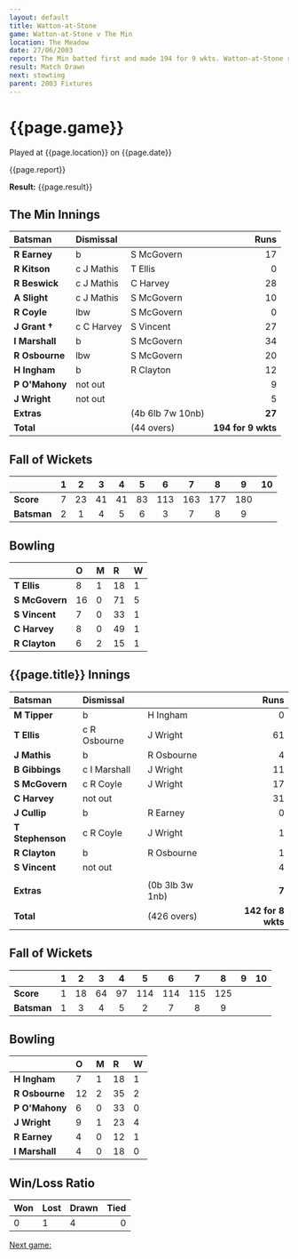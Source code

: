 ```yaml
---
layout: default
title: Watton-at-Stone
game: Watton-at-Stone v The Min
location: The Meadow
date: 27/06/2003
report: The Min batted first and made 194 for 9 wkts. Watton-at-Stone replied with 142 for 8 wkts when time ran out
result: Match Drawn
next: stowting
parent: 2003 Fixtures
---
```


# {{page.game}}

Played at {{page.location}} on {{page.date}}

{{page.report}}

**Result:** {{page.result}}

## The Min Innings

| Batsman | Dismissal |  | Runs |
|:---|:---|---|---:|
| **R Earney** | b | S McGovern | 17 |
| **R Kitson** | c J Mathis | T Ellis | 0 |
| **R Beswick** | c J Mathis | C Harvey | 28 |
| **A Slight** | c J Mathis | S McGovern | 10 |
| **R Coyle** | lbw | S McGovern | 0 |
| **J Grant &#8224;** | c C Harvey | S Vincent | 27 |
| **I Marshall** | b | S McGovern | 34 |
| **R Osbourne** | lbw | S McGovern | 20 |
| **H Ingham** | b | R Clayton | 12 |
| **P O'Mahony** | not out |  | 9 |
| **J Wright** | not out |  | 5 |
| **Extras** | | (4b 6lb 7w 10nb) | **27** |
| **Total** | | (44 overs) | **194 for 9 wkts** |

## Fall of Wickets

| | 1 | 2 | 3 | 4 | 5 | 6 | 7 | 8 | 9 | 10 |
|---|:---:|:---:|:---:|:---:|:---:|:---:|:---:|:---:|:---:|:---:|
| **Score** | 7 | 23 | 41 | 41 | 83 | 113 | 163 | 177 | 180 |  |
| **Batsman** | 2 | 1 | 4 | 5 | 6 | 3 | 7 | 8 | 9 |  |

## Bowling

| | O | M | R | W |
|---|:---|:---|:---|:---|
| **T Ellis** | 8 | 1 | 18 | 1 |
| **S McGovern** | 16 | 0 | 71 | 5 |
| **S Vincent** | 7 | 0 | 33 | 1 |
| **C Harvey** | 8 | 0 | 49 | 1 |
| **R Clayton** | 6 | 2 | 15 | 1 |

## {{page.title}} Innings

| Batsman | Dismissal |  | Runs |
|:---|:---|---|---:|
| **M Tipper** | b | H Ingham | 0 |
| **T Ellis** | c R Osbourne | J Wright | 61 |
| **J Mathis** | b | R Osbourne | 4 |
| **B Gibbings** | c I Marshall | J Wright | 11 |
| **S McGovern** | c R Coyle | J Wright | 17 |
| **C Harvey** | not out |  | 31 |
| **J Cullip** | b | R Earney  | 0 |
| **T Stephenson** | c R Coyle | J Wright | 1 |
| **R Clayton** | b | R Osbourne | 1 |
| **S Vincent** | not out |  | 4 |
|  |  |  |  |
| **Extras** | | (0b 3lb 3w 1nb) | **7** |
| **Total** | | (426 overs) | **142 for 8 wkts** |

## Fall of Wickets

| | 1 | 2 | 3 | 4 | 5 | 6 | 7 | 8 | 9 | 10 |
|---|:---:|:---:|:---:|:---:|:---:|:---:|:---:|:---:|:---:|:---:|
| **Score** | 1 | 18 | 64 | 97 | 114 | 114 | 115 | 125 |  |  |
| **Batsman** | 1 | 3 | 4 | 5 | 2 | 7 | 8 | 9 |  |  |

## Bowling

| | O | M | R | W |
|---|:---|:---|:---|:---|
| **H Ingham** | 7 | 1 | 18 | 1 |
| **R Osbourne** | 12 | 2 | 35 | 2 |
| **P O'Mahony** | 6 | 0 | 33 | 0 |
| **J Wright** | 9 | 1 | 23 | 4 |
| **R Earney** | 4 | 0 | 12 | 1 |
| **I Marshall** | 4 | 0 | 18 | 0 |

## Win/Loss Ratio

| Won | Lost | Drawn | Tied |
|:---|:---|:---|---:|
| 0 | 1 | 4 | 0 |

[Next game:]({{page.next}})